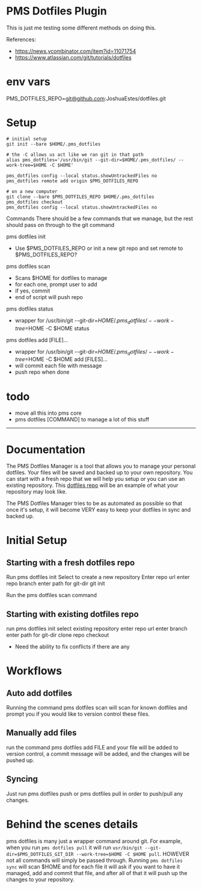 PMS Dotfiles Plugin
===================

This is just me testing some different methods on doing this.

References:
* https://news.ycombinator.com/item?id=11071754
* https://www.atlassian.com/git/tutorials/dotfiles

# env vars

PMS_DOTFILES_REPO=git@github.com:JoshuaEstes/dotfiles.git

# Setup

```
# initial setup
git init --bare $HOME/.pms_dotfiles

# the -C allows us act like we ran git in that path
alias pms_dotfiles='/usr/bin/git --git-dir=$HOME/.pms_dotfiles/ --work-tree=$HOME -C $HOME'

pms_dotfiles config --local status.showUntrackedFiles no
pms_dotfiles remote add origin $PMS_DOTFILES_REPO
```

```
# on a new computer
git clone --bare $PMS_DOTFILES_REPO $HOME/.pms_dotfiles
pms_dotfiles checkout
pms_dotfiles config --local status.showUntrackedFiles no
```

Commands
There should be a few commands that we manage, but the rest should pass on
through to the git command

pms dotfiles init
* Use $PMS_DOTFILES_REPO or init a new git repo and set remote to $PMS_DOTFILES_REPO?

pms dotfiles scan
* Scans $HOME for dotfiles to manage
* for each one, prompt user to add
* if yes, commit
* end of script will push repo

pms dotfiles status
* wrapper for /usr/bin/git --git-dir=$HOME/.pms_dotfiles/ --work-tree=$HOME -C $HOME status

pms dotfiles add [FILE]...
* wrapper for /usr/bin/git --git-dir=$HOME/.pms_dotfiles/ --work-tree=$HOME -C $HOME add [FILES]...
* will commit each file with message
* push repo when done

# todo

* move all this into pms core
* pms dotfiles [COMMAND] to manage a lot of this stuff

---

Documentation
=============

The PMS Dotfiles Manager is a tool that allows you to manage your personal
dotfiles. Your files will be saved and backed up to your own repository. You can
start with a fresh repo that we will help you setup or you can use an existing
repository. This [dotfiles repo](https://github.com/JoshuaEstes/dotfiles) will
be an example of what your repository may look like.

The PMS Dotfiles Manager tries to be as automated as possible so that once it's
setup, it will become VERY easy to keep your dotfiles in sync and backed up.

# Initial Setup

## Starting with a fresh dotfiles repo

Run pms dotfiles init
Select to create a new repository
Enter repo url
enter repo branch
enter path for git-dir
git init

Run the pms dotfiles scan command

## Starting with existing dotfiles repo

run pms dotfiles init
select existing repository
enter repo url
enter branch
enter path for git-dir
clone repo
checkout

* Need the ability to fix conflicts if there are any

# Workflows

## Auto add dotfiles

Running the command pms dotfiles scan will scan for known dotfiles and prompt
you if you would like to version control these files.

## Manually add files

run the command pms dotfiles add FILE and your file will be added to version
control, a commit message will be added, and the changes will be pushed up.

## Syncing

Just run pms dotfiles push or pms dotfiles pull in order to push/pull any
changes.

# Behind the scenes details

pms dotfiles is many just a wrapper command around git. For example, when you
run `pms dotfiles pull` it will run `usr/bin/git --git-dir=$PMS_DOTFILES_GIT_DIR
--work-tree=$HOME -C $HOME pull`.  HOWEVER not all commands will simply be
passed through. Running `pms dotfiles sync` will scan $HOME and for each file it
will ask if you want to have it managed, add and commit that file, and after all
of that it will push up the changes to your repository.
